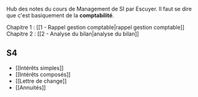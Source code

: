 Hub des notes du cours de Management de SI par Escuyer. Il faut se dire que c'est basiquement de la **comptabilité**.

Chapitre 1 : [[1 - Rappel gestion comptable|rappel gestion comptable]]
Chapitre 2 : [[2 - Analyse du bilan|analyse du bilan]]
## S4
- [[Intérêts simples]]
- [[Intérêts composés]]
- [[Lettre de change]]
- [[Annuités]]